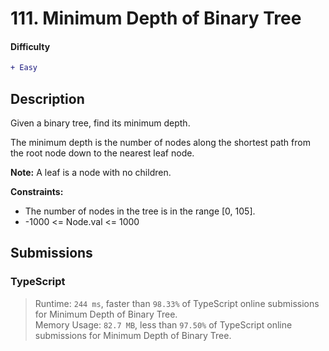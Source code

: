 # 111. Minimum Depth of Binary Tree

#### Difficulty

```diff
+ Easy
```

## Description

Given a binary tree, find its minimum depth.

The minimum depth is the number of nodes along the shortest path from the root node down to the nearest leaf node.

**Note:** A leaf is a node with no children.

**Constraints:**

- The number of nodes in the tree is in the range [0, 105].
- -1000 <= Node.val <= 1000

## Submissions

### TypeScript

> Runtime: `244 ms`, faster than `98.33%` of TypeScript online submissions for Minimum Depth of Binary Tree.  
> Memory Usage: `82.7 MB`, less than `97.50%` of TypeScript online submissions for Minimum Depth of Binary Tree.
